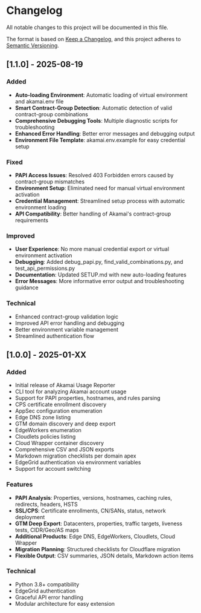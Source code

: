 # Changelog

All notable changes to this project will be documented in this file.

The format is based on [Keep a Changelog](https://keepachangelog.com/en/1.0.0/),
and this project adheres to [Semantic Versioning](https://semver.org/spec/v2.0.0.html).

## [1.1.0] - 2025-08-19

### Added
- **Auto-loading Environment**: Automatic loading of virtual environment and akamai.env file
- **Smart Contract-Group Detection**: Automatic detection of valid contract-group combinations
- **Comprehensive Debugging Tools**: Multiple diagnostic scripts for troubleshooting
- **Enhanced Error Handling**: Better error messages and debugging output
- **Environment File Template**: akamai.env.example for easy credential setup

### Fixed
- **PAPI Access Issues**: Resolved 403 Forbidden errors caused by contract-group mismatches
- **Environment Setup**: Eliminated need for manual virtual environment activation
- **Credential Management**: Streamlined setup process with automatic environment loading
- **API Compatibility**: Better handling of Akamai's contract-group requirements

### Improved
- **User Experience**: No more manual credential export or virtual environment activation
- **Debugging**: Added debug_papi.py, find_valid_combinations.py, and test_api_permissions.py
- **Documentation**: Updated SETUP.md with new auto-loading features
- **Error Messages**: More informative error output and troubleshooting guidance

### Technical
- Enhanced contract-group validation logic
- Improved API error handling and debugging
- Better environment variable management
- Streamlined authentication flow

## [1.0.0] - 2025-01-XX

### Added
- Initial release of Akamai Usage Reporter
- CLI tool for analyzing Akamai account usage
- Support for PAPI properties, hostnames, and rules parsing
- CPS certificate enrollment discovery
- AppSec configuration enumeration
- Edge DNS zone listing
- GTM domain discovery and deep export
- EdgeWorkers enumeration
- Cloudlets policies listing
- Cloud Wrapper container discovery
- Comprehensive CSV and JSON exports
- Markdown migration checklists per domain apex
- EdgeGrid authentication via environment variables
- Support for account switching

### Features
- **PAPI Analysis**: Properties, versions, hostnames, caching rules, redirects, headers, HSTS
- **SSL/CPS**: Certificate enrollments, CN/SANs, status, network deployment
- **GTM Deep Export**: Datacenters, properties, traffic targets, liveness tests, CIDR/Geo/AS maps
- **Additional Products**: Edge DNS, EdgeWorkers, Cloudlets, Cloud Wrapper
- **Migration Planning**: Structured checklists for Cloudflare migration
- **Flexible Output**: CSV summaries, JSON details, Markdown action items

### Technical
- Python 3.8+ compatibility
- EdgeGrid authentication
- Graceful API error handling
- Modular architecture for easy extension

